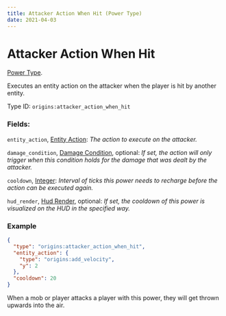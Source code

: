 ```yaml
---
title: Attacker Action When Hit (Power Type)
date: 2021-04-03
---
```

# Attacker Action When Hit

[Power Type](../power_types.md).

Executes an entity action on the attacker when the player is hit by another entity.

Type ID: `origins:attacker_action_when_hit`

### Fields:

`entity_action`, [Entity Action](../entity_actions.md): _The action to execute on the attacker._

`damage_condition`, [Damage Condition](../damage_condition.md), optional: _If set, the action will only trigger when this condition holds for the damage that was dealt by the attacker._

`cooldown`, [Integer](../data_types/integer.md): _Interval of ticks this power needs to recharge before the action can be executed again._

`hud_render`, [Hud Render](../data_types/hud_render.md), optional: _If set, the cooldown of this power is visualized on the HUD in the specified way._

### Example

```json
{
  "type": "origins:attacker_action_when_hit",
  "entity_action": {
    "type": "origins:add_velocity",
    "y": 2
  },
  "cooldown": 20
}
```
When a mob or player attacks a player with this power, they will get thrown upwards into the air.
